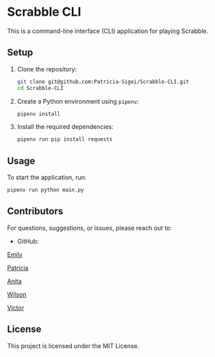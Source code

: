 # Scrabble CLI

This is a command-line interface (CLI) application for playing Scrabble.

## Setup

1. Clone the repository:
    ```sh
    git clone git@github.com:Patricia-Sigei/Scrabble-CLI.git
    cd Scrabble-CLI
    ```

2. Create a Python environment using `pipenv`:
    ```sh
    pipenv install
    ```

3. Install the required dependencies:
    ```sh
    pipenv run pip install requests
    ```

## Usage

To start the application, run:
```sh
pipenv run python main.py
```
## Contributors
For questions, suggestions, or issues, please reach out to:
- GitHub: 

[Emily](https://github.com/Emily-art3) 

[Patricia](https://github.com/Patricia-Sigei) 

[Anita](https://github.com/awangui) 

[Wilson](https://github.com/willisntannpc) 

[Victor](https://github.com/flakegotgame)

## License

This project is licensed under the MIT License.